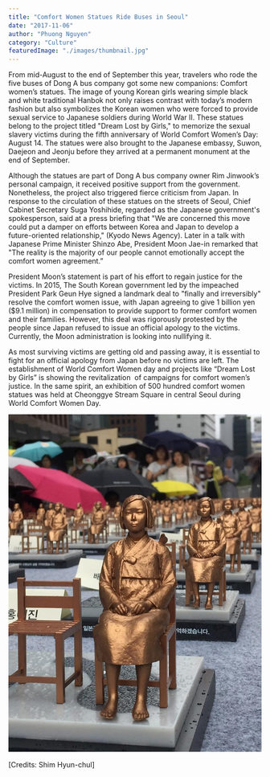 ```yaml
---
title: "Comfort Women Statues Ride Buses in Seoul"
date: "2017-11-06"
author: "Phuong Nguyen"
category: "Culture"
featuredImage: "./images/thumbnail.jpg"
---
```


From mid-August to the end of September this year, travelers who rode the five buses of Dong A bus company got some new companions: Comfort women’s statues. The image of young Korean girls wearing simple black and white traditional Hanbok not only raises contrast with today’s modern fashion but also symbolizes the Korean women who were forced to provide sexual service to Japanese soldiers during World War II. These statues belong to the project titled "Dream Lost by Girls," to memorize the sexual slavery victims during the fifth anniversary of World Comfort Women’s Day: August 14. The statues were also brought to the Japanese embassy, Suwon, Daejeon and Jeonju before they arrived at a permanent monument at the end of September.

Although the statues are part of Dong A bus company owner Rim Jinwook’s personal campaign, it received positive support from the government. Nonetheless, the project also triggered fierce criticism from Japan. In response to the circulation of these statues on the streets of Seoul, Chief Cabinet Secretary Suga Yoshihide, regarded as the Japanese government's spokesperson, said at a press briefing that "We are concerned this move could put a damper on efforts between Korea and Japan to develop a future-oriented relationship," (Kyodo News Agency). Later in a talk with Japanese Prime Minister Shinzo Abe, President Moon Jae-in remarked that "The reality is the majority of our people cannot emotionally accept the comfort women agreement.”

President Moon’s statement is part of his effort to regain justice for the victims. In 2015, The South Korean government led by the impeached President Park Geun Hye signed a landmark deal to "finally and irreversibly" resolve the comfort women issue, with Japan agreeing to give 1 billion yen ($9.1 million) in compensation to provide support to former comfort women and their families. However, this deal was rigorously protested by the people since Japan refused to issue an official apology to the victims. Currently, the Moon administration is looking into nullifying it.

As most surviving victims are getting old and passing away, it is essential to fight for an official apology from Japan before no victims are left. The establishment of World Comfort Women day and projects like “Dream Lost by Girls” is showing the revitalization  of campaigns for comfort women’s justice. In the same spirit, an exhibition of 500 hundred comfort women statues was held at Cheonggye Stream Square in central Seoul during World Comfort Women Day.

![image2](./images/image2.jpg)

\[Credits: Shim Hyun-chul\]
